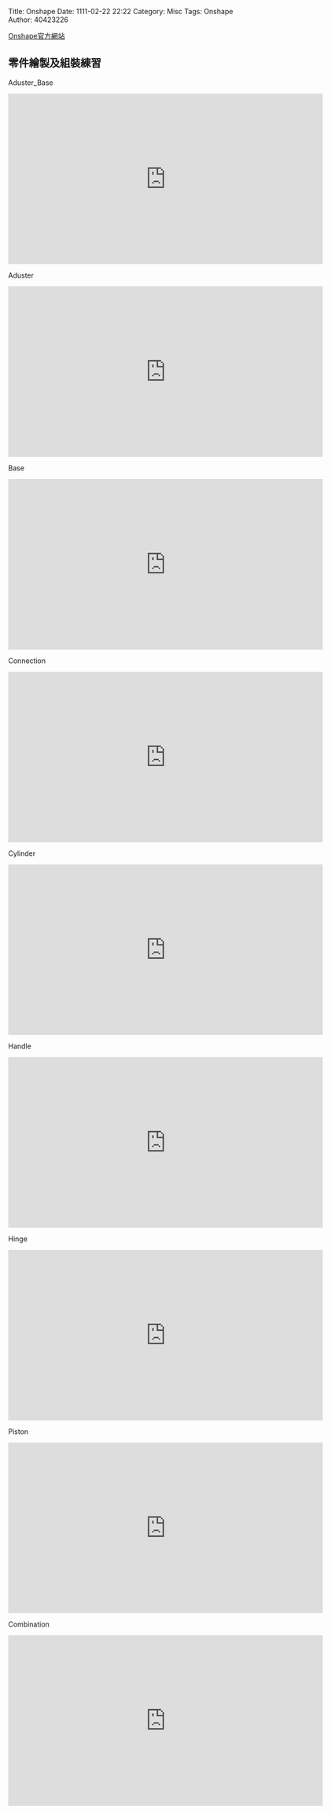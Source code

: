 Title: Onshape
Date: 1111-02-22 22:22
Category: Misc
Tags: Onshape
Author: 40423226

<p><a href="https://www.onshape.com/">Onshape官方網站</a></p>

<h2>零件繪製及組裝練習</h2>
<p>Aduster_Base</p>
<iframe src="https://player.vimeo.com/video/199937111" width="640" height="347" frameborder="0" webkitallowfullscreen mozallowfullscreen allowfullscreen></iframe>

<!-- PELICAN_END_SUMMARY -->

<p>Aduster</p>
<iframe src="https://player.vimeo.com/video/199936527" width="640" height="347" frameborder="0" webkitallowfullscreen mozallowfullscreen allowfullscreen></iframe>

<p>Base</p>
<iframe src="https://player.vimeo.com/video/199941437" width="640" height="347" frameborder="0" webkitallowfullscreen mozallowfullscreen allowfullscreen></iframe>

<p>Connection</p>
<iframe src="https://player.vimeo.com/video/199935394" width="640" height="347" frameborder="0" webkitallowfullscreen mozallowfullscreen allowfullscreen></iframe>

<p>Cylinder</p>
<iframe src="https://player.vimeo.com/video/199937111" width="640" height="347" frameborder="0" webkitallowfullscreen mozallowfullscreen allowfullscreen></iframe>

<p>Handle</p>
<iframe src="https://player.vimeo.com/video/199935917" width="640" height="347" frameborder="0" webkitallowfullscreen mozallowfullscreen allowfullscreen></iframe>

<p>Hinge</p>
<iframe src="https://player.vimeo.com/video/199935917" width="640" height="347" frameborder="0" webkitallowfullscreen mozallowfullscreen allowfullscreen></iframe>

<p>Piston</p>
<iframe src="https://player.vimeo.com/video/199935917" width="640" height="347" frameborder="0" webkitallowfullscreen mozallowfullscreen allowfullscreen></iframe>

<p>Combination</p>
<iframe src="https://player.vimeo.com/video/199538323" width="640" height="347" frameborder="0" webkitallowfullscreen mozallowfullscreen allowfullscreen></iframe>


